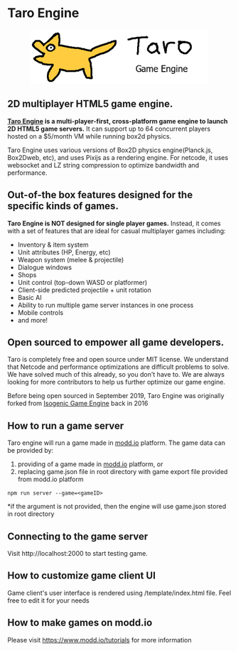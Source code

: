 # Taro Engine
<p align="center">
  <a href="https://modd.io">
    <img src="logo.png" width="400" alt="Taro Engine logo">
  </a>
</p>

## 2D multiplayer HTML5 game engine.
**[Taro Engine](https://www.modd.io) is a multi-player-first, cross-platform
game engine to launch 2D HTML5 game servers.** It can support up to 64 concurrent players hosted on a $5/month VM while running box2d physics.

Taro Engine uses various versions of Box2D physics engine(Planck.js, Box2Dweb, etc), and uses Pixijs as a rendering engine.
For netcode, it uses websocket and LZ string compression to optimize bandwidth and performance.

## Out-of-the box features designed for the specific kinds of games.
**Taro Engine is NOT designed for single player games.** 
Instead, it comes with a set of features that are ideal for casual multiplayer games including:
- Inventory & item system
- Unit attributes (HP, Energy, etc)
- Weapon system (melee & projectile)
- Dialogue windows
- Shops
- Unit control (top-down WASD or platformer)
- Client-side predicted projectile + unit rotation
- Basic AI
- Ability to run multiple game server instances in one process
- Mobile controls
- and more!

## Open sourced to empower all game developers.
Taro is completely free and open source under MIT license.
We understand that Netcode and performance optimizations are difficult problems to solve. We have solved much of this already, so you don't have to.
We are always looking for more contributors to help us further optimize our game engine.

Before being open sourced in September 2019, Taro Engine was originally forked from [Isogenic Game Engine](https://www.isogenicengine.com/) back in 2016

## How to run a game server
Taro engine will run a game made in [modd.io](https://www.modd.io) platform. The game data can be provided by:
1. providing <gameID> of a game made in [modd.io](https://www.modd.io) platform, or
2. replacing game.json file in root directory with game export file provided from modd.io platform

```
npm run server --game=<gameID>
```
*if the <gameID> argument is not provided, then the engine will use game.json stored in root directory

## Connecting to the game server
Visit http://localhost:2000 to start testing game.

## How to customize game client UI
Game client's user interface is rendered using /template/index.html file. Feel free to edit it for your needs

## How to make games on modd.io
Please visit https://www.modd.io/tutorials for more information
